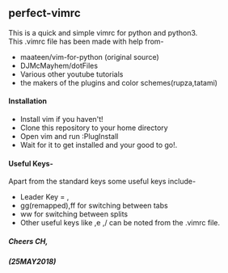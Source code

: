 ## perfect-vimrc <br>
This is a quick and simple vimrc for python and python3.<br>
This .vimrc file has been made with help from-
 - maateen/vim-for-python (original source)
 - DJMcMayhem/dotFiles
 - Various other youtube tutorials
 - the makers of the plugins and color schemes(rupza,tatami)
#### Installation
 - Install vim if you haven't!
 - Clone this repository to your home directory
 - Open vim and run :PlugInstall
 - Wait for it to get installed and your good to go!.
#### Useful Keys-
Apart from the standard keys some useful keys include-
 - Leader Key = ,
 - gg(remapped),ff for switching between tabs
 - ww for switching between splits
 - Other useful keys like ,e ,/ can be noted from the .vimrc file.
##### Cheers CH,<br>
##### (25MAY2018)
